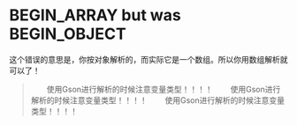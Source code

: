 BEGIN_ARRAY but was BEGIN_OBJECT
=====================
这个错误的意思是，你按对象解析的，而实际它是一个数组。所以你用数组解析就可以了！
>　　使用Gson进行解析的时候注意变量类型！！！！
>　　使用Gson进行解析的时候注意变量类型！！！！
>　　使用Gson进行解析的时候注意变量类型！！！！